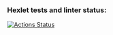 ### Hexlet tests and linter status:
[![Actions Status](https://github.com/gorokhismyname/devops-for-programmers-project-76/actions/workflows/hexlet-check.yml/badge.svg)](https://github.com/gorokhismyname/devops-for-programmers-project-76/actions)